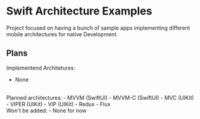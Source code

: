 # Swift Architecture Examples
Project focused on having a bunch of sample apps implementing different mobile architectures for native Development.

## Plans

Implementend Architetures:
- None

<br>
Planned architectures:
- MVVM (SwiftUI)
- MVVM-C (SwiftUI)
- MVC (UIKit)
- VIPER (UIKit)
- VIP (UIKit)
- Redux
- Flux

<br>
Won't be added:
- None for now


